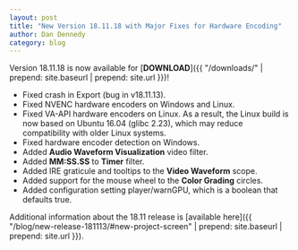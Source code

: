 ```yaml
---
layout: post
title: "New Version 18.11.18 with Major Fixes for Hardware Encoding"
author: Dan Dennedy
category: blog
---
```


Version 18.11.18 is now available for [**DOWNLOAD**]({{ "/downloads/" | prepend: site.baseurl | prepend: site.url }})!

- Fixed crash in Export (bug in v18.11.13).
- Fixed NVENC hardware encoders on Windows and Linux.
- Fixed VA-API hardware encoders on Linux. As a result, the Linux build is now
  based on Ubuntu 16.04 (glibc 2.23), which may reduce compatibility with older
  Linux systems.
- Fixed hardware encoder detection on Windows.
- Added **Audio Waveform Visualization** video filter.
- Added **MM:SS.SS** to **Timer** filter.
- Added IRE graticule and tooltips to the **Video Waveform** scope.
- Added support for the mouse wheel to the **Color Grading** circles.
- Added configuration setting player/warnGPU, which is a boolean that defaults true.

Additional information about the 18.11 release is [available here]({{ "/blog/new-release-181113/#new-project-screen" | prepend: site.baseurl | prepend: site.url }}).
